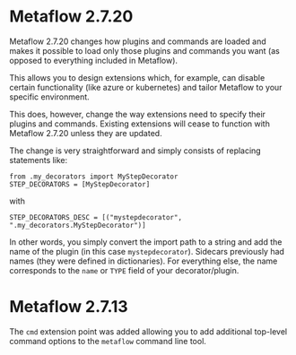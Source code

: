 
# Metaflow 2.7.20
Metaflow 2.7.20 changes how plugins and commands are loaded and makes it possible to
load only those plugins and commands you want (as opposed to everything included in Metaflow).

This allows you to design extensions which, for example, can disable certain functionality (like azure
or kubernetes) and tailor Metaflow to your specific environment.

This does, however, change the way extensions need to specify their plugins and commands. Existing
extensions will cease to function with Metaflow 2.7.20 unless they are updated.

The change is very straightforward and simply consists of replacing statements like:
```
from .my_decorators import MyStepDecorator
STEP_DECORATORS = [MyStepDecorator]
```
with
```
STEP_DECORATORS_DESC = [("mystepdecorator", ".my_decorators.MyStepDecorator")]
```

In other words, you simply convert the import path to a string and add the name of the
plugin (in this case `mystepdecorator`). Sidecars previously had names (they were
defined in dictionaries). For everything else, the name corresponds to the `name` or
`TYPE` field of your decorator/plugin.

# Metaflow 2.7.13
The `cmd` extension point was added allowing you to add additional top-level command
options to the `metaflow` command line tool.
